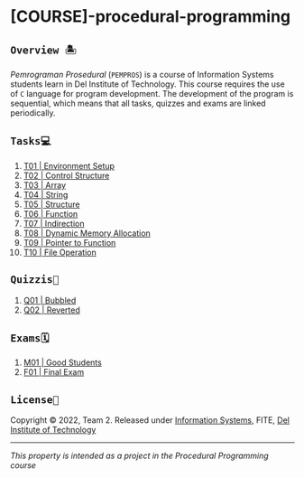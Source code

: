 # [COURSE]-procedural-programming

## `Overview 🏝`
_Pemrograman Prosedural_ (`PEMPROS`) is a course of Information Systems students learn in Del Institute of Technology. This course requires the use of `C` language for program development. The development of the program is sequential, which means that all tasks, quizzes and exams are linked periodically.

## `Tasks💻`
1. [T01 | Environment Setup](https://github.com/marceljsh/COURSE-procedural/tree/main/2122-ge-t00-environment-setup-marceljsh)
2. [T02 | Control Structure](https://github.com/marceljsh/COURSE-procedural/tree/main/2122-ge-t02-control-structure-marceljsh)
3. [T03 | Array](https://github.com/marceljsh/COURSE-procedural/tree/main/2122-ge-t03-array-marceljsh)
4. [T04 | String](https://github.com/marceljsh/COURSE-procedural/tree/main/2122-ge-t04-string-marceljsh)
5. [T05 | Structure](https://github.com/marceljsh/COURSE-procedural/tree/main/2122-ge-t04-string-marceljsh)
6. [T06 | Function](https://github.com/marceljsh/COURSE-procedural/tree/main/2122-ge-t06-function-marceljsh)
7. [T07 | Indirection](https://github.com/marceljsh/COURSE-procedural/tree/main/2122-ge-t07-indirection-marceljsh)
8. [T08 | Dynamic Memory Allocation](https://github.com/marceljsh/COURSE-procedural/tree/main/2122-ge-t08-dynamic-memory-allocation-marceljsh)
9. [T09 | Pointer to Function](https://github.com/marceljsh/COURSE-procedural/tree/main/2122-ge-t09-pointer-to-function-marceljsh)
10. [T10 | File Operation](https://github.com/marceljsh/COURSE-procedural/tree/main/2122-ge-t10-file-operation-marceljsh)

## `Quizzis📜`
1. [Q01 | Bubbled](https://github.com/marceljsh/COURSE-procedural/tree/main/2122-ge-q01-bubbled-marceljsh)
2. [Q02 | Reverted](https://github.com/marceljsh/COURSE-procedural/tree/main/2122-ge-q02-reverted-marceljsh)

## `Exams🗓️`
1. [M01 | Good Students](https://github.com/marceljsh/COURSE-procedural/tree/main/2122-ge-m01-good-students-marceljsh)
2. [F01 | Final Exam](https://github.com/marceljsh/COURSE-procedural/tree/main/2122-ge-f01-final-exam-marceljsh)

## `License📜`
Copyright © 2022, Team 2. Released under [Information Systems](https://www.del.ac.id/?page_id=3534), FITE, [Del Institute of Technology](https://www.del.ac.id/)
***
_This property is intended as a project in the Procedural Programming course_
